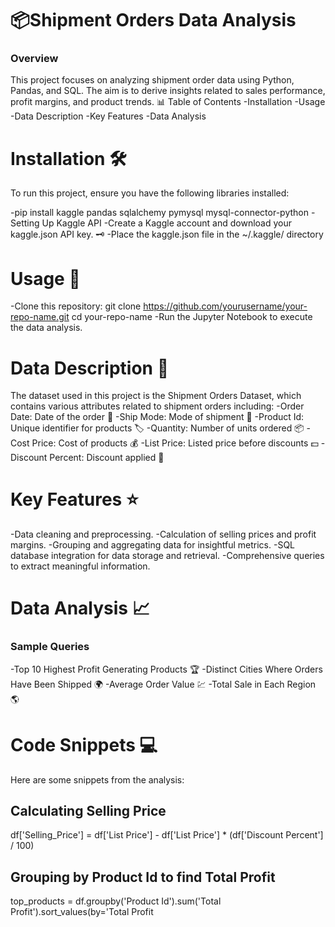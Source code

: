 # 📦Shipment Orders Data Analysis
### Overview
This project focuses on analyzing shipment order data using Python, Pandas, and SQL. The aim is to derive insights related to sales performance, profit margins, and product trends. 📊
Table of Contents
-Installation
-Usage
-Data Description
-Key Features
-Data Analysis

# Installation 🛠️
To run this project, ensure you have the following libraries installed:

-pip install kaggle pandas sqlalchemy pymysql mysql-connector-python
-Setting Up Kaggle API
-Create a Kaggle account and download your kaggle.json API key. 🗝️
-Place the kaggle.json file in the ~/.kaggle/ directory
# Usage 🚀
-Clone this repository:
git clone https://github.com/yourusername/your-repo-name.git
cd your-repo-name
-Run the Jupyter Notebook to execute the data analysis.

# Data Description 📄
The dataset used in this project is the Shipment Orders Dataset, which contains various attributes related to shipment orders including:
-Order Date: Date of the order 📅
-Ship Mode: Mode of shipment 🚚
-Product Id: Unique identifier for products 🏷️
-Quantity: Number of units ordered 📦
-Cost Price: Cost of products 💰
-List Price: Listed price before discounts 💵
-Discount Percent: Discount applied 🔖
# Key Features ⭐
-Data cleaning and preprocessing.
-Calculation of selling prices and profit margins.
-Grouping and aggregating data for insightful metrics.
-SQL database integration for data storage and retrieval.
-Comprehensive queries to extract meaningful information.
# Data Analysis 📈
### Sample Queries
-Top 10 Highest Profit Generating Products 🏆
-Distinct Cities Where Orders Have Been Shipped 🌍
-Average Order Value 💹
-Total Sale in Each Region 🌎
# Code Snippets 💻
Here are some snippets from the analysis:
## Calculating Selling Price
df['Selling_Price'] = df['List Price'] - df['List Price'] * (df['Discount Percent'] / 100)

## Grouping by Product Id to find Total Profit
top_products = df.groupby('Product Id').sum('Total Profit').sort_values(by='Total Profit
